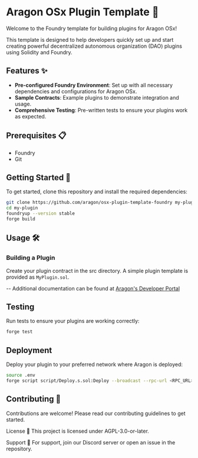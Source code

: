 # Aragon OSx Plugin Template 🚀

Welcome to the Foundry template for building plugins for Aragon OSx!

This template is designed to help developers quickly set up and start creating powerful decentralized autonomous organization (DAO) plugins using Solidity and Foundry.

## Features ✨

- **Pre-configured Foundry Environment**: Set up with all necessary dependencies and configurations for Aragon OSx.
- **Sample Contracts**: Example plugins to demonstrate integration and usage.
- **Comprehensive Testing**: Pre-written tests to ensure your plugins work as expected.

## Prerequisites 📋
- Foundry
- Git

## Getting Started 🏁

To get started, clone this repository and install the required dependencies:

```bash
git clone https://github.com/aragon/osx-plugin-template-foundry my-plugin
cd my-plugin
foundryup --version stable
forge build
```

## Usage 🛠

### Building a Plugin

Create your plugin contract in the src directory. A simple plugin template is provided as `MyPlugin.sol`.

-- Additional documentation can be found at [Aragon's Developer Portal](https://devs.aragon.org/)

## Testing

Run tests to ensure your plugins are working correctly:

``` bash
forge test
```

## Deployment

Deploy your plugin to your preferred network where Aragon is deployed:

```bash
source .env
forge script script/Deploy.s.sol:Deploy --broadcast --rpc-url <RPC_URL>
```

## Contributing 🤝

Contributions are welcome! Please read our contributing guidelines to get started.

License 📄
This project is licensed under AGPL-3.0-or-later.

Support 💬
For support, join our Discord server or open an issue in the repository.
